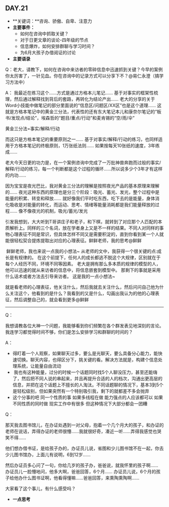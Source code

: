 ## DAY.21
+ **关键词：**咨询、骄傲、自卑、注意力
+ **主要事件：**
    + 如何在咨询中抓取关键？
    + 对于日更文章的谈论-四年级的节点
    + 信息爆炸，如何安排群聊与学习时间？
    + 为6月大孩子办借阅证的讨论
+ **主要语录**

Q：老大，请教下，如何在咨询中来访者的零碎信息中迅速抓到关键？今早的案例你太厉害了，一针见血。你在咨询中的记录方式可以分享下不？@易仁永澄（搞学习方法中） 

A：
我最近在练习这个……方式是通过方格本儿笔记……
基于对事实的框架性梳理，然后通过解释找到背后的套路，再转化为结论产出……
老大的分享的关于Word小技能中做笔记的部分里面说的“信息区/问题区/XX区”也是这个道理……
这就是方格本笔记中的黄金三分法，代表性的还有东大笔记本儿和康奈尔笔记的“板书/发现点/结论”，埃森哲的“题目/重点/行动”和麦肯锡的“空/雨/伞”

黄金三分法=事实/解释/行动

而这只是方格本笔记的重要原则之一……
基于对事实/解释/行动的练习，也同样适用于方格本笔记的终极原则，1万张纸法则……
如果按每天10张纸的速度，3年练成……

老大今天日更的功力是，在一个案例咨询中完成了一万批神兽奔跑而过般的事实/解释/行动的练习，每一个判断都是这个过程的循环……所以说多少个3年才有这样的内功……

因为宝宝是夜光巴比，我对黄金三分法的理解是按照夜光产品的基本原理来理解的……
夜光这种东西的原理也是分三个阶段：吸光、蓄光、发光，整个过程中是能量的积累、转变和释放……
就好像我们平时吃东西，吃下去的是能量，身体消化吸收是对能量的转化，而运动、思考、情绪等能量消耗都是我们能量释放的过程……
像不像夜光的机制，吸光/蓄光/发光

引发我想到，大大听到T哥讲庄子和老子，和下棋，就转到了对应那个人匹配的本质解析上。同样的三个名词，放在学者身上又是不一样的结果。不同人对同样的事物心理表征不同是常识，但具体怎样不同又是需要积淀的，直到你看到某一个人就能很轻松契合提炼提取出对应的心理表征。鲜鲜老师，我的思考@鲜鲜 

 鲜鲜老师，我也来说一点我的小想法~
从老师的文中，我获得一个很关键的点:成长是有规律的。
在这个前提下，任何人的成长都逃不脱这个大规律，区别就在于每个人经历不同，环境不同等因素。
老大是拥有那么多本质的规律的模型的人，他可以迅速的就从来访者的信息中，将信息嵌套到模型中。
那剩下的事就是采用什么话术或者方法去引导来访者。
这是我的一点小想法~

就是看老师的心理表征，他关注什么，然后我就去关注什么，然后问问自己他为什么关注这个，他看到的是什么？我看到的又是什么，勾画出我认为的他的心理表征，然后调整自己的，就会看到更多@鲜鲜 

----------

Q：

我想请教各位大神一个问题，我能够看到你们频繁在各个群发表见地深刻的言论。我连学习都觉得时间不够，你们是怎么安排学习和群聊的时间的？

A：

- 得盯着一个人观察，如果聊天过多，要么是光聊天，要么具备分心能力，能快速切换。聊天内容，也得区分下，挑关键的看。解决方法就是，构建个信息处理系统，让能量自由流动
-  我也有这种能量，过分的时候一个话题同时找5个人聊没压力，甚至还能嗨了，然后把不同人说的串起来，并且再提升合适的人的档次，沟通出更高层的信息，并把在这个话题上不擅长的人淘汰。不同话题聊的情况下，基本3到5个是轻松级别，但如果突然有一个特别吸引我，剩下的就都差不多会抛弃
- 这个分事的吧 同一个性质的事 如果多线程在做 能力强点的人应该都可以 如果不同性质的同时做 现实工作中有很多 但这种情况下大部分都会一团糟

Q：

那天我去图书馆儿，在办证处遇到一对父母，抱着一个几个月大的孩子，和办证的老师在说话，弄得办证的老师很懵……我就很好奇，凑近一听……弄得我感觉也哭笑不得……

他们想办借书证，是给孩子办的，办证员儿说，省图和少儿图书馆不在一起，你去少儿图书馆办，上面儿有说明，6到12岁……

然后办证员多心问了一句，你给几岁的孩子办，爸爸说，就我怀里的孩子啊……
办证员儿一脸懵地问，他多大啊，爸爸回答，6个月……
办证员儿说，6个月的孩子给他办什么图书证啊，他看得懂嘛……爸爸回答，来熏陶熏陶啊……

大家看了这个事儿，有什么感受吗？




+ **一点思考**
